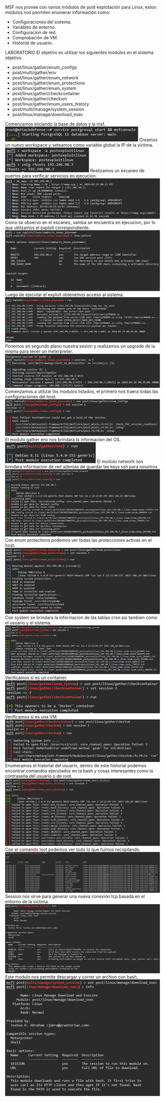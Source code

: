 MSF nos provee con varios módulos de post explotación para Linux, estos módulos nos permiten enumerar información como:
- Configuraciones del sistema.
- Variables de entorno.
- Configuracion de red.
- Comprobación de VM.
- Historial de usuario.

LABORATORIO
El objetivo es utilizar los siguientes módulos en el sistema objetivo.
- post/linux/gather/enum_configs
- post/multi/gather/env
- post/linux/gather/enum_network
- post/linux/gather/enum_protections
- post/linux/gather/enum_system
- post/linux/gather/checkcontainer
- post/linux/gather/checkvm
- post/linux/gather/enum_users_history
- post/multi/manage/system_session
- post/linux/manage/download_exec

Comenzamos iniciando la base de datos y la msf.
![](../../../../Images/Pasted%20image%2020240228213225.png)
Creamos un nuevo workspace y seteamos como variable global la IP de la victima.
![](../../../../Images/Pasted%20image%2020240228213303.png)
Realizamos un escaneo de puertos para verificar servicios en ejecucion.
![](../../../../Images/Pasted%20image%2020240228213347.png)
Como se observo en el escaneo, samba se encuentra en ejecucion, por lo que utiilzamos el exploit correspondiente.
![](../../../../Images/Pasted%20image%2020240228213422.png)
Luego de ejecutar el exploit obtenemos acceso al sistema.
![](../../../../Images/Pasted%20image%2020240228213445.png)
Ponemos en segundo plano nuestra sesion y realizamos un upgrade de la misma para tener un meterpreter.
![](../../../../Images/Pasted%20image%2020240228213525.png)
Comenzamos a utilizar los modulos listados, el primero nos traera todas las configuraciones del host.
![](../../../../Images/Pasted%20image%2020240228213657.png)
El modulo gather env nos brindara la informacion del OS.
![](../../../../Images/Pasted%20image%2020240228213857.png)
El modulo network nos brindara informacion de red ademas de guardar las keys ssh para nosotros.
![](../../../../Images/Pasted%20image%2020240228213935.png)
Con enum protections podemos ver todas las protecciones activas en el host.
![](../../../../Images/Pasted%20image%2020240228214027.png)
Con system se brindara la informacion de las tablas cron asi tambien como el usuario y el sistema.
![](../../../../Images/Pasted%20image%2020240228214114.png)
Verificamos si es un container.
![](../../../../Images/Pasted%20image%2020240228214158.png)
Verificamos si es una VM.
![](../../../../Images/Pasted%20image%2020240228214224.png)
Enumeramos el historial del usuario, dentro de este historial podemos encontrar comandos ejecutados en la bash y cosas interesantes como la contraseña del usuario o de root.
![](../../../../Images/Pasted%20image%2020240228214336.png)
Con el comando loot podemos ver todo lo que fuimos recopilando.
![](../../../../Images/Pasted%20image%2020240228214408.png)
Session nos sirve para generar una nueva conexión tcp basada en el entorno de la victima.
![](../../../../Images/Pasted%20image%2020240228214510.png)
Este modulo nos permite descargar y correr un archivo con bash,
![](../../../../Images/Pasted%20image%2020240228214635.png)

